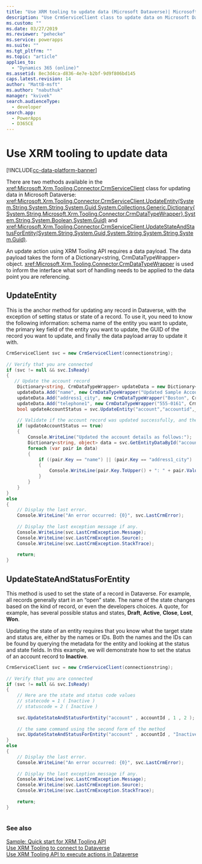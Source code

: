 ```yaml
---
title: "Use XRM tooling to update data (Microsoft Dataverse)| Microsoft Docs"
description: "Use CrmServiceClient class to update data on Microsoft Dataverse"
ms.custom: ""
ms.date: 03/27/2019
ms.reviewer: "pehecke"
ms.service: powerapps
ms.suite: ""
ms.tgt_pltfrm: ""
ms.topic: "article"
applies_to: 
  - "Dynamics 365 (online)"
ms.assetid: 8ec3d4ca-d836-4e7e-b2bf-9d9f806bd145
caps.latest.revision: 14
author: "MattB-msft"
ms.author: "nabuthuk"
manager: "kvivek"
search.audienceType: 
  - developer
search.app: 
  - PowerApps
  - D365CE
---
```

# Use XRM tooling to update data

[!INCLUDE[cc-data-platform-banner](../../../includes/cc-data-platform-banner.md)]

There are two methods available in the <xref:Microsoft.Xrm.Tooling.Connector.CrmServiceClient> class for updating data in Microsoft Dataverse: <xref:Microsoft.Xrm.Tooling.Connector.CrmServiceClient.UpdateEntity(System.String,System.String,System.Guid,System.Collections.Generic.Dictionary{System.String,Microsoft.Xrm.Tooling.Connector.CrmDataTypeWrapper},System.String,System.Boolean,System.Guid)> and <xref:Microsoft.Xrm.Tooling.Connector.CrmServiceClient.UpdateStateAndStatusForEntity(System.String,System.Guid,System.String,System.String,System.Guid)>.  
  
An update action using XRM Tooling API requires a data payload. The data payload takes the form of a Dictionary\<string, CrmDataTypeWrapper> object. <xref:Microsoft.Xrm.Tooling.Connector.CrmDataTypeWrapper> is used to inform the interface what sort of handling needs to be applied to the data point you are referencing.  
  
## UpdateEntity  

This is the anchor method for updating any record in Dataverse, with the exception of setting status or state of a record. To use it, you need to know the following information: schema name of the entity you want to update, the primary key field of the entity you want to update, the GUID of the record you want to update, and finally the data payload array to update it with.  
  
```csharp  
CrmServiceClient svc = new CrmServiceClient(connectionstring);  
  
// Verify that you are connected  
if (svc != null && svc.IsReady)  
{ 
   // Update the account record  
    Dictionary<string, CrmDataTypeWrapper> updateData = new Dictionary<string, CrmDataTypeWrapper>();  
    updateData.Add("name", new CrmDataTypeWrapper("Updated Sample Account Name", CrmFieldType.String));  
    updateData.Add("address1_city", new CrmDataTypeWrapper("Boston", CrmFieldType.String));  
    updateData.Add("telephone1", new CrmDataTypeWrapper("555-0161", CrmFieldType.String));   
    bool updateAccountStatus = svc.UpdateEntity("account","accountid",_accountId,updateData);  
  
    // Validate if the account record was updated successfully, and then display the updated information  
    if (updateAccountStatus == true)  
    {  
        Console.WriteLine("Updated the account details as follows:");  
        Dictionary<string, object> data = svc.GetEntityDataById("account", accountId, null);  
        foreach (var pair in data)  
        {  
            if ((pair.Key == "name") || (pair.Key == "address1_city") || (pair.Key == "telephone1"))  
            {  
                Console.WriteLine(pair.Key.ToUpper() + ": " + pair.Value);  
            }  
        }  
    }  
}  
else  
{  
    // Display the last error.  
    Console.WriteLine("An error occurred: {0}", svc.LastCrmError);  
  
    // Display the last exception message if any.  
    Console.WriteLine(svc.LastCrmException.Message);  
    Console.WriteLine(svc.LastCrmException.Source);  
    Console.WriteLine(svc.LastCrmException.StackTrace);  
  
    return;  
}  
```  
  
## UpdateStateAndStatusForEntity
 
This method is used to set the state of a record in Dataverse. For example, all records generally start in an “open” state. The name of the state changes based on the kind of record, or even the developers choices. A quote, for example, has several possible status and states, **Draft**, **Active**, **Close**, **Lost**, **Won**.  
  
Updating the state of an entity requires that you know what the target state and status are, either by the names or IDs. Both the names and the IDs can be found by querying the metadata for the entity and looking at the status and state fields. In this example, we will demonstrate how to set the status of an account record to **Inactive**.  
  
```csharp  
CrmServiceClient svc = new CrmServiceClient(connectionstring);  
  
// Verify that you are connected  
if (svc != null && svc.IsReady)  
{   
    // Here are the state and status code values  
    // statecode = 1 ( Inactive )   
    // statuscode = 2 ( Inactive )   
  
    svc.UpdateStateAndStatusForEntity("account" , accountId , 1 , 2 );  
  
    // the same command using the second form of the method  
    svc.UpdateStateAndStatusForEntity("account" , accountId , "Inactive" , "Inactive");  
}  
else  
{  
    // Display the last error.  
    Console.WriteLine("An error occurred: {0}", svc.LastCrmError);  
  
    // Display the last exception message if any.  
    Console.WriteLine(svc.LastCrmException.Message);  
    Console.WriteLine(svc.LastCrmException.Source);  
    Console.WriteLine(svc.LastCrmException.StackTrace);  
  
    return;  
}  
  
```  
  
### See also  

[Sample: Quick start for XRM Tooling API](sample-quick-start-xrm-tooling-api.md)<br />
[Use XRM Tooling to connect to Dataverse](use-crmserviceclient-constructors-connect.md)<br />
[Use XRM Tooling API to execute actions in Dataverse](use-xrm-tooling-execute-actions.md)<br />

